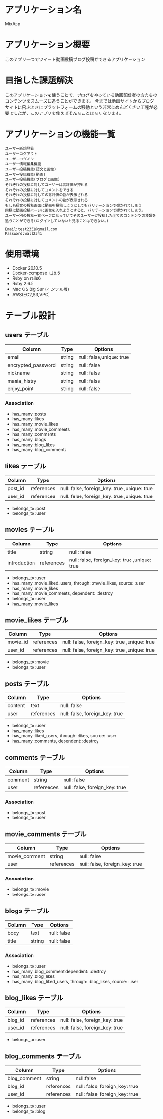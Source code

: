 # アプリケーション名
MixApp

# アプリケーション概要
このアプリ一つでツイート動画投稿ブログ投稿ができるアプリケーション

# 目指した課題解決
このアプリケーションを使うことで、ブログをやっている動画配信者の方たちのコンテンツをスムーズに追うことができます。
今までは動画サイトからブログサイトに飛ぶときにプラットフォームの移動という非常にめんどくさい工程が必要でしたが、このアプリを使えばそんなことはなくなります。

# アプリケーションの機能一覧

```
ユーザー新規登録
ユーザーログアウト
ユーザーログイン
ユーザー情報編集機能
ユーザー投稿機能(短文と画像)
ユーザー投稿機能(動画)
ユーザー投稿機能(ブログと画像)
それぞれの投稿に対してユーザーは高評価が押せる
それぞれの投稿に対してコメントをできる
それぞれの投稿に対しての高評価の数が表示される
それぞれの投稿に対してコメントの数が表示される
もしも短文の投稿画面に動画を投稿しようとしてもバリデーションで弾かれてしまう
同様に動画投稿ページに画像を入れようとすると、バリデーションで弾かれてしまう。
ユーザー別の投稿一覧ページになっていてそのユーザーが投稿した全てのコンテンツの種類を追うことができる(ログインしていないと見ることはできない。)
```

```テストユーザーアカウント
Email:test2351@gmail.com
Password:wall2341
```


# 使用環境
- Docker 20.10.5
- Docker-compose 1.28.5
- Ruby on rails6
- Ruby 2.6.5
- Mac OS Big Sur (インテル版)
- AWS(EC2,S3,VPC)
# テーブル設計

## users テーブル

| Column   | Type   | Options     |
| -------- | ------ | ----------- |
| email    | string | null: false,unique: true |
| encrypted_password | string | null: false |
| nickname |string  | null: false |
| mania_histry|string  | null: false |
| enjoy_point |string  | null: false |

### Association
- has_many :posts
- has_many :likes
- has_many :movie_likes
- has_many :movie_comments
- has_many :comments
- has_many :blogs
- has_many :blog_likes
- has_many :blog_comments
## likes テーブル

| Column   | Type   | Options     |
| -------- | ------ | ----------- |
| post_id  | references | null: false, foreign_key: true ,unique: true |
| user_id  | references | null: false, foreign_key: true ,unique: true |

- belongs_to :post
- belongs_to :user

## movies テーブル

| Column   | Type   | Options     |
| -------- | ------ | ----------- |
| title    | string | null: false |
| introduction  | references | null: false, foreign_key: true ,unique: true |

- belongs_to :user
-  has_many :movie_liked_users, through: :movie_likes, source: :user
-  has_many :movie_likes
-  has_many :movie_comments, dependent: :destroy
-  belongs_to :user
-  has_many :movie_likes


## movie_likes テーブル

| Column   | Type   | Options     |
| -------- | ------ | ----------- |
| movie_id  | references | null: false, foreign_key: true ,unique: true |
| user_id  | references | null: false, foreign_key: true ,unique: true |

- belongs_to :movie
- belongs_to :user

## posts テーブル

| Column   | Type   | Options     |
| -------- | ------ | ----------- |
| content  | text   | null: false  |
| user     | references | null: false, foreign_key: true |

- belongs_to :user
- has_many :likes
- has_many :liked_users, through: :likes, source: :user
- has_many :comments, dependent: :destroy

## comments テーブル

| Column   | Type   | Options     |
| -------- | ------ | ----------- |
| comment  | string | null: false  |
| user     | references | null: false, foreign_key: true |

### Association 

- belongs_to :post
- belongs_to :user

## movie_comments テーブル

| Column   | Type   | Options     |
| -------- | ------ | ----------- |
| movie_comment  | string | null: false  |
| user     | references | null: false, foreign_key: true |

### Association 

- belongs_to :movie
- belongs_to :user

## blogs テーブル

| Column   | Type   | Options     |
| -------- | ------ | ----------- |
| body     | text | null: false  |
| title    | string | null: false  |

### Association 
- belongs_to :user
- has_many :blog_comment,dependent: :destroy
- has_many :blog_likes
- has_many :blog_liked_users, through: :blog_likes, source: :user


## blog_likes テーブル

| Column   | Type   | Options     |
| -------- | ------ | ----------- |
| blog_id  | references | null: false, foreign_key: true  |
| user_id    | references | null: false, foreign_key: true  |

- belongs_to :user

## blog_comments テーブル

| Column   | Type   | Options     |
| -------- | ------ | ----------- |
|blog_comment |string|null:false  |
| blog_id  | references | null: false, foreign_key: true |
| user_id  | references | null: false, foreign_key: true |

- belongs_to :user
- belongs_to :blog




















